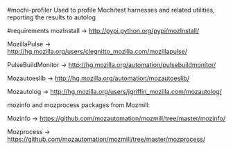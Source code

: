 #mochi-profiler
Used to profile Mochitest harnesses and related utilities, reporting the results to autolog

#requirements
mozInstall -> http://pypi.python.org/pypi/mozInstall/

MozillaPulse -> http://hg.mozilla.org/users/clegnitto_mozilla.com/mozillapulse/ 

PulseBuildMonitor -> http://hg.mozilla.org/automation/pulsebuildmonitor/

Mozautoeslib -> http://hg.mozilla.org/automation/mozautoeslib/

Mozautolog -> http://hg.mozilla.org/users/jgriffin_mozilla.com/mozautolog/

mozinfo and mozprocess packages from Mozmill:

Mozinfo -> https://github.com/mozautomation/mozmill/tree/master/mozinfo/

Mozprocess -> https://github.com/mozautomation/mozmill/tree/master/mozprocess/
